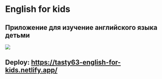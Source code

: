 # English for kids
## Приложение для изучение английского языка детьми
![](https://i.ibb.co/Rvq8D34/efk.png)
## Deploy: https://tasty63-english-for-kids.netlify.app/

